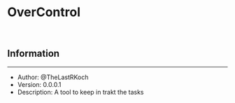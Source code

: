 # OverControl 

<br>

## Information
----

- Author: @TheLastRKoch
- Version: 0.0.0.1
- Description: A tool to keep in trakt the tasks 